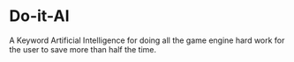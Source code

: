 # Do-it-AI
A Keyword Artificial Intelligence for doing all the game engine hard work for the user to save more than half the time. 
